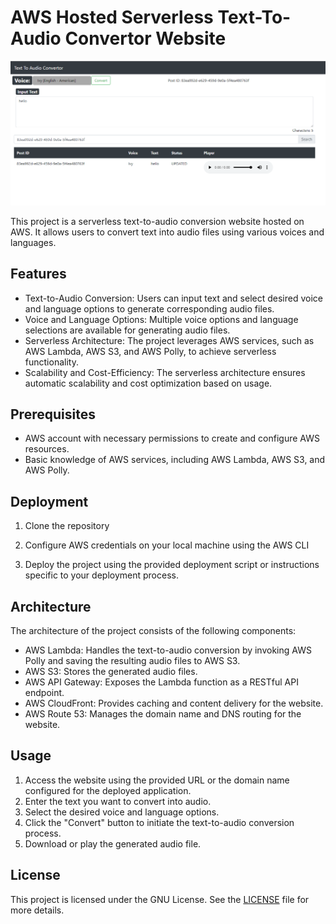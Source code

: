 # AWS Hosted Serverless Text-To-Audio Convertor Website

![My Website](my-website.PNG)

This project is a serverless text-to-audio conversion website hosted on AWS. It allows users to convert text into audio files using various voices and languages.

## Features

- Text-to-Audio Conversion: Users can input text and select desired voice and language options to generate corresponding audio files.
- Voice and Language Options: Multiple voice options and language selections are available for generating audio files.
- Serverless Architecture: The project leverages AWS services, such as AWS Lambda, AWS S3, and AWS Polly, to achieve serverless functionality.
- Scalability and Cost-Efficiency: The serverless architecture ensures automatic scalability and cost optimization based on usage.

## Prerequisites

- AWS account with necessary permissions to create and configure AWS resources.
- Basic knowledge of AWS services, including AWS Lambda, AWS S3, and AWS Polly.

## Deployment

1. Clone the repository

2. Configure AWS credentials on your local machine using the AWS CLI

3. Deploy the project using the provided deployment script or instructions specific to your deployment process.

## Architecture

The architecture of the project consists of the following components:

- AWS Lambda: Handles the text-to-audio conversion by invoking AWS Polly and saving the resulting audio files to AWS S3.
- AWS S3: Stores the generated audio files.
- AWS API Gateway: Exposes the Lambda function as a RESTful API endpoint.
- AWS CloudFront: Provides caching and content delivery for the website.
- AWS Route 53: Manages the domain name and DNS routing for the website.

## Usage

1. Access the website using the provided URL or the domain name configured for the deployed application.
2. Enter the text you want to convert into audio.
3. Select the desired voice and language options.
4. Click the "Convert" button to initiate the text-to-audio conversion process.
5. Download or play the generated audio file.

## License

This project is licensed under the GNU License. See the [LICENSE](LICENSE) file for more details.
